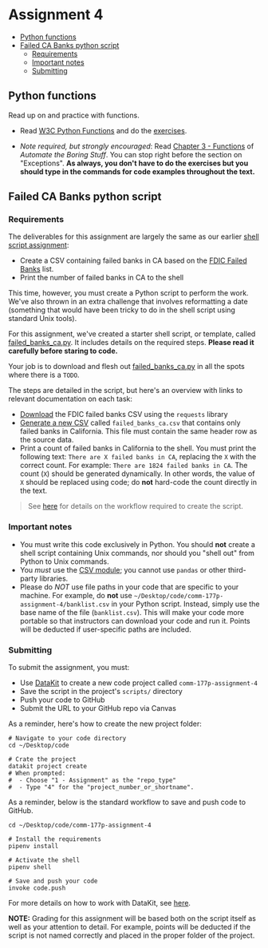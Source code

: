 # Assignment 4

- [Python functions](#python-functions)
- [Failed CA Banks python script](#failed-ca-banks-python-script)
  - [Requirements](#requirements)
  - [Important notes](#important-notes)
  - [Submitting](#submitting)

## Python functions

Read up on and practice with functions.

* Read [W3C Python Functions](https://www.w3schools.com/python/python_functions.asp) and do the [exercises](https://www.w3schools.com/python/exercise.asp?filename=exercise_functions1).

* *Note required, but strongly encouraged*: Read [Chapter 3 - Functions](https://automatetheboringstuff.com/2e/chapter3/) of *Automate the Boring Stuff*. You can stop right before the section on "Exceptions". **As always, you don't have to do the exercises but you should type in the commands for code examples throughout the text.** 

## Failed CA Banks python script

### Requirements

The deliverables for this assignment are largely the same as our earlier [shell script assignment](1.md#failed-ca-banks-shell-script): 

* Create a CSV containing failed banks in CA based on the [FDIC Failed Banks][] list.
* Print the number of failed banks in CA to the shell

[FDIC Failed Banks]: https://www.fdic.gov/bank/individual/failed/banklist.html

This time, however, you must create a Python script to perform the work. We've also thrown in an extra challenge that involves reformatting a date (something that would have been tricky to do in the shell script using standard Unix tools). 

For this assignment, we've created a starter shell script, or template, called [failed\_banks\_ca.py](../code/failed_banks_ca.py). It includes details on the required steps. **Please read it carefully before staring to code.**

Your job is to download and flesh out [failed\_banks\_ca.py](../code/failed_banks_ca.py) in all the spots where there is a `TODO`.

The steps are detailed in the script, but here's an overview with links to relevant documentation on each task:

* [Download](../docs/python/remote_files.md) the FDIC failed banks CSV using the `requests` library
* [Generate a new CSV](../docs/python/csv.md) called `failed_banks_ca.csv` that contains only failed banks in California. This file must contain the same header row as the source data.
* Print a count of failed banks in California to the shell. You must print the following text: `There are X failed banks in CA`, replacing the `X` with the correct count. For example: `There are 1824 failed banks in CA`. The count (`X`) should be generated dynamically. In other words, the value of `X` should be replaced using code; do **not** hard-code the count directly in the text.

> See [here](../docs/workflow_advice.md#tinker-in-shell-copy-to-code-editor) for details on the workflow required to create the script.

### Important notes

* You must write this code exclusively in Python. You should **not** create a shell script containing Unix commands, nor should you "shell out" from Python to Unix commands.
* You *must* use the [CSV module](../docs/python/csv.md); you cannot use `pandas` or other third-party libraries.
* Please do *NOT* use file paths in your code that are specific to your machine. For example, do **not** use `~/Desktop/code/comm-177p-assignment-4/banklist.csv` in your Python script. Instead, simply use the base name of the file (`banklist.csv`). This will make your code more portable so that instructors can download your code and run it. Points will be deducted if user-specific paths are included.

### Submitting

To submit the assignment, you must: 

* Use [DataKit](../docs/datakit.md) to create a new code project called `comm-177p-assignment-4`
* Save the script in the project's `scripts/` directory
* Push your code to GitHub
* Submit the URL to your GitHub repo via Canvas

As a reminder, here's how to create the new project folder:

```
# Navigate to your code directory
cd ~/Desktop/code

# Crate the project
datakit project create
# When prompted:
#  - Choose "1 - Assignment" as the "repo_type" 
#  - Type "4" for the "project_number_or_shortname".
```

As a reminder, below is the standard workflow to save and push code to GitHub.

```
cd ~/Desktop/code/comm-177p-assignment-4

# Install the requirements
pipenv install

# Activate the shell
pipenv shell

# Save and push your code
invoke code.push
```

For more details on how to work with DataKit, see [here](../docs/datakit.md).

**NOTE:** Grading for this assignment will be based both on the script itself as well as your attention to detail. For example, points will be deducted if the script is not named correctly and placed in the proper folder of the project.
